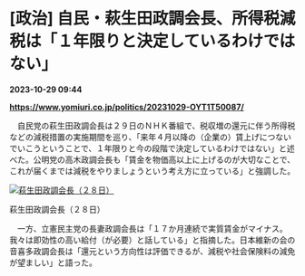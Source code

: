 # [政治] 自民・萩生田政調会長、所得税減税は「１年限りと決定しているわけではない」

**2023-10-29 09:44**

**https://www.yomiuri.co.jp/politics/20231029-OYT1T50087/**

　自民党の萩生田政調会長は２９日のＮＨＫ番組で、税収増の還元に伴う所得税などの減税措置の実施期間を巡り、「来年４月以降の（企業の）賃上げにつないでいこうということで、１年限りと今の段階で決定しているわけではない」と述べた。公明党の高木政調会長も「賃金を物価高以上に上げるのが大切なことで、これが届くまでは減税をやりましょうという考え方に立っている」と強調した。

[![萩生田政調会長（２８日）](https://www.yomiuri.co.jp/media/2023/10/20231029-OYT1I50069-1.jpg)](https://www.yomiuri.co.jp/pluralphoto/20231029-OYT1I50069/)

萩生田政調会長（２８日）

　一方、立憲民主党の長妻政調会長は「１７か月連続で実質賃金がマイナス。我々は即効性の高い給付（が必要）と話している」と指摘した。日本維新の会の音喜多政調会長は「還元という方向性は評価できるが、減税や社会保険料の減免が望ましい」と語った。